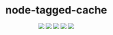 <h1 align="center">node-tagged-cache</h1>
<p align="center">
<a href="https://www.npmjs.com/package/node-tagged-cache"><img src="https://img.shields.io/badge/npm-node--tagged--cache-brightgreen.svg?style=flat-square"></a>
<a href="https://www.npmjs.com/package/node-tagged-cache"><img src="https://img.shields.io/npm/v/node-tagged-cache.svg?style=flat-square"></a>
<a href="https://www.npmjs.com/package/node-tagged-cache"><img src="https://img.shields.io/travis/xobotyi/node-tagged-cache.svg?style=flat-square"></a>
<a href="https://www.npmjs.com/package/node-tagged-cache"><img src="https://img.shields.io/npm/l/node-tagged-cache.svg?style=flat-square"></a>
<a href="https://www.npmjs.com/package/node-tagged-cache"><img src="https://img.shields.io/npm/dt/node-tagged-cache.svg?style=flat-square"></a>
</p>

